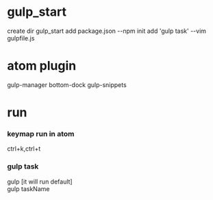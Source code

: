 # gulp_start
create dir gulp_start
add package.json --npm init
add 'gulp task' --vim gulpfile.js

# atom plugin
gulp-manager
bottom-dock
gulp-snippets

# run
### keymap run in atom
ctrl+k,ctrl+t

### gulp task
gulp [it will run default]  
gulp taskName
